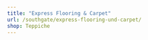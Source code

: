 ```yaml
---
title: "Express Flooring & Carpet"
url: /southgate/express-flooring-und-carpet/
shop: Teppiche
---
```

